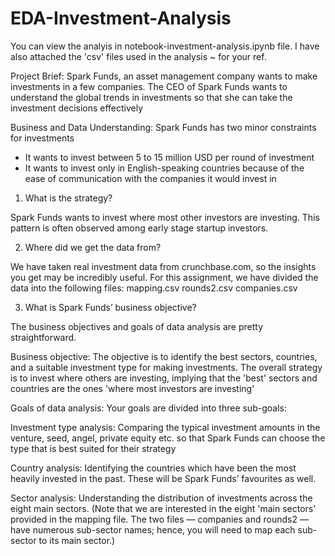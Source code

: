 # EDA-Investment-Analysis

You can view the analyis in notebook-investment-analysis.ipynb file.
I have also attached the 'csv' files used in the analysis ~ for your ref.

Project Brief:
Spark Funds, an asset management company wants to make investments in a few companies. The CEO of Spark Funds wants to understand the global trends in investments so that she can take the investment decisions effectively

Business and Data Understanding:
Spark Funds has two minor constraints for investments
 - It wants to invest between 5 to 15 million USD per round of investment
 - It wants to invest only in English-speaking countries because of the ease of communication with the companies it would invest in


1. What is the strategy?

Spark Funds wants to invest where most other investors are investing. This pattern is often observed among early stage startup investors.

2. Where did we get the data from? 

We have taken real investment data from crunchbase.com, so the insights you get may be incredibly useful. For this assignment, we have divided the data into the following files:
mapping.csv
rounds2.csv
companies.csv
 

3. What is Spark Funds’ business objective?

The business objectives and goals of data analysis are pretty straightforward.<br/>

Business objective: The objective is to identify the best sectors, countries, and a suitable investment type for making investments. The overall strategy is to invest where others are investing, implying that the 'best' sectors and countries are the ones 'where most investors are investing' <br/>

Goals of data analysis: Your goals are divided into three sub-goals:<br/>

Investment type analysis: Comparing the typical investment amounts in the venture, seed, angel, private equity etc. so that Spark Funds can choose the type that is best suited for their strategy<br/>

Country analysis: Identifying the countries which have been the most heavily invested in the past. These will be Spark Funds’ favourites as well.<br/>

Sector analysis: Understanding the distribution of investments across the eight main sectors. (Note that we are interested in the eight 'main sectors' provided in the mapping file. The two files — companies and rounds2 — have numerous sub-sector names; hence, you will need to map each sub-sector to its main sector.)
